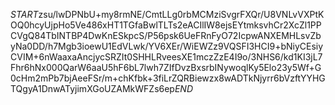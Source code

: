 $START$zsu/lwDPNbU+my8rmNE/CmtLLg0rbMCMziSvgrFXQr/U8VNLvVXPtKOQ0hcyUjpHo5Ve486xHT1TGfaBwlTLTs2eACIlIW8ejsEYtmksvhCr2XcZl1PPCVgQ84TbINTBP4DwKnESkpcS/P56psk6UeFRnFyO72IcpwANXEMHLsvZbyNa0DD/h7Mgb3ioewU1EdVLwk/YV6XEr/WiEWZz9VQSFI3HCI9+bNiyCEsiyCVIM+6nWaaxaAncjycSRZIt0SHHLRveesXE1mczZzE4I9o/3NHS6/kd1KI3jL7Fhr6hNx000QarW6aaU5hF6bL7lwh7ZIfDvzBxsrbINywoqlKy5Elo23y5Wf+G0cHm2mPb7bjAeeFSr/m+chKfbk+3fiLrZQRBiewzx8wADTkNjyrr6bVzftYYHGTQgyA1DnwATyjimXGoUZAMkWFZs6ep$END$
